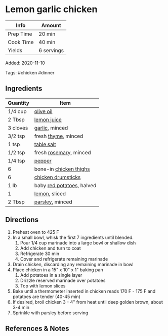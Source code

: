 # Lemon garlic chicken

| Info      | Amount     |
| --------- | ---------- |
| Prep Time | 20 min     |
| Cook Time | 40 min     |
| Yields    | 6 servings |

Added: 2020-11-10

Tags: #chicken #dinner

## Ingredients

| Quantity | Item                                                        |
| -------- | ----------------------------------------------------------- |
| 1/4 cup  | [olive oil](../_ingredients/olive-oil.md)                   |
| 2 Tbsp   | [lemon juice](../_ingredients/lemon-juice.md)               |
| 3 cloves | [garlic](../_ingredients/garlic.md), minced                 |
| 3/2 tsp  | fresh [thyme](../_ingredients/thyme.md), minced             |
| 1 tsp    | [table salt](../_ingredients/table-salt.md)                 |
| 1/2 tsp  | fresh [rosemary](../_ingredients/rosemary.md), minced       |
| 1/4 tsp  | [pepper](../_ingredients/pepper.md)                         |
| 6        | bone-in [chicken thighs](../_ingredients/chicken-thighs.md) |
| 6        | [chicken drumsticks](../_ingredients/chicken-drumsticks.md) |
| 1 lb     | baby [red potatoes](../_ingredients/potato.md), halved      |
| 1        | [lemon](../_ingredients/lemon.md), sliced                   |
| 2 Tbsp   | [parsley](../_ingredients/parsley.md), minced               |

## Directions

1. Preheat oven to 425 F
2. In a small bowl, whisk the first 7 ingredients until blended.
    1. Pour 1/4 cup marinade into a large bowl or shallow dish
    2. Add chicken and turn to coat
    3. Refrigerate 30 min
    4. Cover and refrigerate remaining marinade
3. Drain chicken, discarding any remaining marinade in bowl
4. Place chicken in a 15" x 10" x 1" baking pan
    1. Add potatoes in a single layer
    2. Drizzle reserved marinade over potatoes
    3. Top with lemon slices
5. Bake until a thermometer inserted in chicken reads 170 F - 175 F and potatoes are tender (40-45 min)
6. If desired, broil chicken 3 - 4" from heat until deep golden brown, about 3-4 min
7. Sprinkle with parsley before serving

## References & Notes

[^1]: [Original recipe](https://www.tasteofhome.com/recipes/sheet-pan-lemon-garlic-chicken/)

